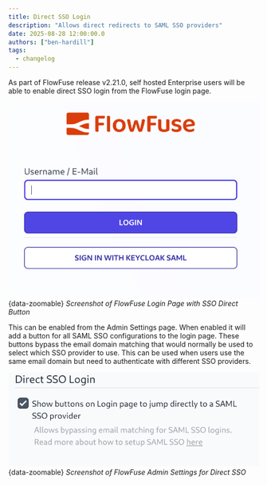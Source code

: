 ```yaml
---
title: Direct SSO Login
description: "Allows direct redirects to SAML SSO providers"
date: 2025-08-28 12:00:00.0
authors: ["ben-hardill"]
tags:
  - changelog
---
```


As part of FlowFuse release v2.21.0, self hosted Enterprise users will be able to enable direct SSO login from the FlowFuse login page.

![Screenshot of FlowFuse Login Page with SSO Direct Button](./images/direct-sso.png){data-zoomable}
_Screenshot of FlowFuse Login Page with SSO Direct Button_

This can be enabled from the Admin Settings page. When enabled it will add a button for all SAML SSO configurations to the login page. These buttons bypass the email domain matching that would normally be used to select which SSO provider to use. This can be used when users use the same email domain but need to authenticate with different SSO providers.

![Screenshot of FlowFuse Admin Settings for Direct SSO](./images/direct-sso-config.png){data-zoomable}
_Screenshot of FlowFuse Admin Settings for Direct SSO_